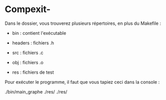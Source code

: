 # Compexit-
Dans le dossier, vous trouverez plusieurs répertoires, en plus du Makefile :


- bin : contient l'exécutable

- headers : fichiers .h

- src : fichiers .c

- obj : fichiers .o

- res : fichiers de test


Pour exécuter le programme, il faut que vous tapiez ceci dans la console : 

./bin/main_graphe ./res/<fichier de test graph> ./res/<fichier ss ensembles X>
